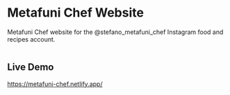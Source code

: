 # Metafuni Chef Website

Metafuni Chef website for the @stefano_metafuni_chef Instagram food and recipes account.

![]()


## Live Demo

https://metafuni-chef.netlify.app/